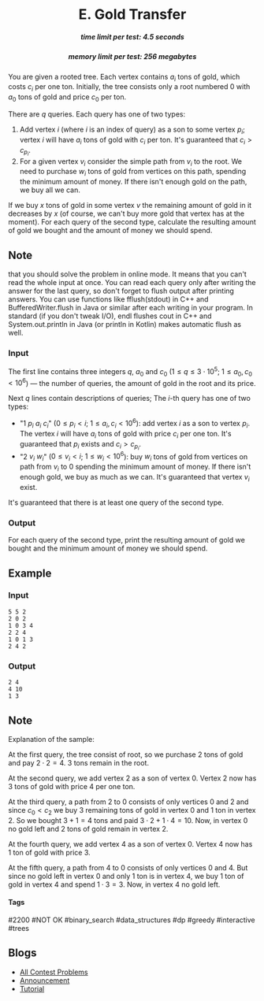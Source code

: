 <h1 style='text-align: center;'> E. Gold Transfer</h1>

<h5 style='text-align: center;'>time limit per test: 4.5 seconds</h5>
<h5 style='text-align: center;'>memory limit per test: 256 megabytes</h5>

You are given a rooted tree. Each vertex contains $a_i$ tons of gold, which costs $c_i$ per one ton. Initially, the tree consists only a root numbered $0$ with $a_0$ tons of gold and price $c_0$ per ton.

There are $q$ queries. Each query has one of two types: 

1. Add vertex $i$ (where $i$ is an index of query) as a son to some vertex $p_i$; vertex $i$ will have $a_i$ tons of gold with $c_i$ per ton. It's guaranteed that $c_i > c_{p_i}$.
2. For a given vertex $v_i$ consider the simple path from $v_i$ to the root. We need to purchase $w_i$ tons of gold from vertices on this path, spending the minimum amount of money. If there isn't enough gold on the path, we buy all we can.

If we buy $x$ tons of gold in some vertex $v$ the remaining amount of gold in it decreases by $x$ (of course, we can't buy more gold that vertex has at the moment). For each query of the second type, calculate the resulting amount of gold we bought and the amount of money we should spend.

## Note

 that you should solve the problem in online mode. It means that you can't read the whole input at once. You can read each query only after writing the answer for the last query, so don't forget to flush output after printing answers. You can use functions like fflush(stdout) in C++ and BufferedWriter.flush in Java or similar after each writing in your program. In standard (if you don't tweak I/O), endl flushes cout in C++ and System.out.println in Java (or println in Kotlin) makes automatic flush as well. 

### Input

The first line contains three integers $q$, $a_0$ and $c_0$ ($1 \le q \le 3 \cdot 10^5$; $1 \le a_0, c_0 < 10^6$) — the number of queries, the amount of gold in the root and its price.

Next $q$ lines contain descriptions of queries; The $i$-th query has one of two types: 

* "$1$ $p_i$ $a_i$ $c_i$" ($0 \le p_i < i$; $1 \le a_i, c_i < 10^6$): add vertex $i$ as a son to vertex $p_i$. The vertex $i$ will have $a_i$ tons of gold with price $c_i$ per one ton. It's guaranteed that $p_i$ exists and $c_i > c_{p_i}$.
* "$2$ $v_i$ $w_i$" ($0 \le v_i < i$; $1 \le w_i < 10^6$): buy $w_i$ tons of gold from vertices on path from $v_i$ to $0$ spending the minimum amount of money. If there isn't enough gold, we buy as much as we can. It's guaranteed that vertex $v_i$ exist.

It's guaranteed that there is at least one query of the second type.

### Output

For each query of the second type, print the resulting amount of gold we bought and the minimum amount of money we should spend.

## Example

### Input


```text
5 5 2
2 0 2
1 0 3 4
2 2 4
1 0 1 3
2 4 2
```
### Output


```text
2 4
4 10
1 3
```
## Note

Explanation of the sample:

At the first query, the tree consist of root, so we purchase $2$ tons of gold and pay $2 \cdot 2 = 4$. $3$ tons remain in the root.

At the second query, we add vertex $2$ as a son of vertex $0$. Vertex $2$ now has $3$ tons of gold with price $4$ per one ton.

At the third query, a path from $2$ to $0$ consists of only vertices $0$ and $2$ and since $c_0 < c_2$ we buy $3$ remaining tons of gold in vertex $0$ and $1$ ton in vertex $2$. So we bought $3 + 1 = 4$ tons and paid $3 \cdot 2 + 1 \cdot 4 = 10$. Now, in vertex $0$ no gold left and $2$ tons of gold remain in vertex $2$.

At the fourth query, we add vertex $4$ as a son of vertex $0$. Vertex $4$ now has $1$ ton of gold with price $3$.

At the fifth query, a path from $4$ to $0$ consists of only vertices $0$ and $4$. But since no gold left in vertex $0$ and only $1$ ton is in vertex $4$, we buy $1$ ton of gold in vertex $4$ and spend $1 \cdot 3 = 3$. Now, in vertex $4$ no gold left.



#### Tags 

#2200 #NOT OK #binary_search #data_structures #dp #greedy #interactive #trees 

## Blogs
- [All Contest Problems](../Educational_Codeforces_Round_110_(Rated_for_Div._2).md)
- [Announcement](../blogs/Announcement.md)
- [Tutorial](../blogs/Tutorial.md)
